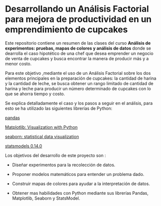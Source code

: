 

# Desarrollando un Análisis Factorial para mejora de productividad en un emprendimiento de cupcakes


Este repositorio contiene un resumen de las clases del curso **Análisis de experimentos: pruebas, mapas de colores y análisis de datos**
donde se dearrolla el caso hipotético de una chef que desea emprender un negocio de venta de cupcakes y busca encontrar la manera de producir más y a menor costo.

Para este objetivo ,mediante el uso de un Análisis Factorial sobre los dos elementos principales en la preparación de cupcakes: la cantidad de harina y la cantidad de leche, se busca obtener un rango limitado de cantidad de harina y leche para producir un número determinado de cupcakes con lo que se ahorra tiempo y costo.

Se explica detalladamente el caso y los pasos a seguir en el análisis, para esto se ha utilizado las siguientes librerías de Python:

[pandas](https://pandas.pydata.org/)

[Matplotlib: Visualization with Python](https://matplotlib.org/)

[seaborn: statistical data visualization](https://seaborn.pydata.org/)

[statsmodels 0.14.0](https://www.statsmodels.org/stable/index.html)

Los objetivos del desarrollo de este proyecto son :

*  Diseñar experimentos para la recolección de datos.

*  Proponer modelos matemáticos para entender un problema dado.

*  Construir mapas de colores para ayudar a la interpretación de datos.

*  Obtener mas habilidades con Python mediante sus librerías Pandas, Matplotlib, Seaborn y StatsModel.
